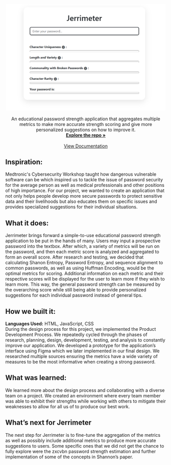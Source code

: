 <!-- PROJECT LOGO -->
<br />
<div align="center">
  


  <a href="https://github.com/MatthewStuckenbruck/t9-hacks-2025">
    <img src="Screenshot.png" alt="Logo" width="500">
  </a>


  <p align="center">
    An educational password strength application that aggregates multiple metrics to make more accurate strength scoring and give more personalized suggestions on how to improve it.
    <br />
    <a href="https://github.com/MatthewStuckenbruck/t9-hacks-2025"><strong>Explore the repo »</strong></a>
    <br />
    <br />
    <a href="https://github.com/MatthewStuckenbruck/t9-hacks-2025/blob/main/Documentation.pdf">View Documentation</a>
  </p>
</div>

## Inspiration:
Medtronic's Cybersecurity Workshop taught how dangerous vulnerable software can be which inspired us to tackle the issue of password security for the average person as well as medical professionals and other positions of high importance. For our project, we wanted to create an application that not only helps people develop more secure passwords to protect sensitive data and their livelihoods but also educates them on specific issues and provides specialized suggestions for their individual situations.

## What it does:
Jerrimeter brings forward a simple-to-use educational password strength application to be put in the hands of many. Users may input a prospective password into the textbox. After which, a variety of metrics will be run on the password, and then each metric score is analyzed and aggregated to form an overall score. After research and testing, we decided that calculating Shanon Entropy, Password Entropy, and sequence alignment to common passwords, as well as using Huffman Encoding, would be the optimal metrics for scoring. Additional information on each metric and their respective scores will be displayed for the user to learn more if they wish to learn more. This way, the general password strength can be measured by the overarching score while still being able to provide personalized suggestions for each individual password instead of general tips.

## How we built it:
**Languages Used:** HTML, JavaScript, CSS\
During the design process for this project, we implemented the Product Development Process. We repeatedly cycled through the phases of research, planning, design, development, testing, and analysis to constantly improve our application. We developed a prototype for the application’s interface using Figma which we later implemented in our final design. We researched multiple sources ensuring the metrics have a wide variety of measures to be the most informative when creating a strong password.

## What was learned:
We learned more about the design process and collaborating with a diverse team on a project. We created an environment where every team member was able to exhibit their strengths while working with others to mitigate their weaknesses to allow for all us of to produce our best work.

## What’s next for Jerrimeter
The next step for Jerrimeter is to fine-tune the aggregation of the metrics as well as possibly include additional metrics to produce more accurate suggestions to users. Some specific ones that we did not get the chance to fully explore were the zxcvbn password strength estimation and further implementation of some of the concepts in Shannon’s paper.


